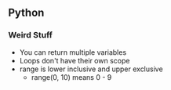 ## Python

### Weird Stuff
- You can return multiple variables
- Loops don't have their own scope
- range is lower inclusive and upper exclusive
	- range(0, 10) means 0 - 9